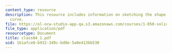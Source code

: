 ```yaml
---
content_type: resource
description: This resource includes information on sketching the shape of the load-deflection
  curve.
file: https://ol-ocw-studio-app-qa.s3.amazonaws.com/courses/1-050-solid-mechanics-fall-2004/1b1afce0b932349cbd0e5a0e413bb530_class04_1.pdf
file_type: application/pdf
resourcetype: Document
title: class04_1.pdf
uid: 1b1afce0-b932-349c-bd0e-5a0e413bb530
---
```

